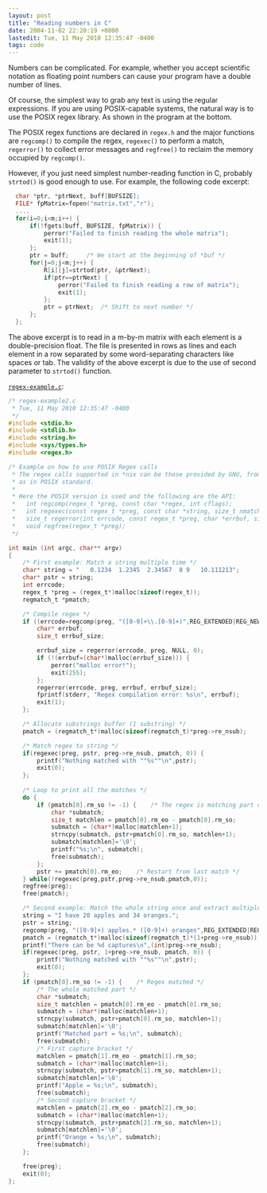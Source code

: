 ```yaml
---
layout: post
title: "Reading numbers in C"
date: 2004-11-02 22:20:19 +0800
lastedit: Tue, 11 May 2010 12:35:47 -0400
tags: code
---
```


Numbers can be complicated. For example, whether you accept scientific notation
as floating point numbers can cause your program have a double number of lines.

Of course, the simplest way to grab any text is using the regular expressions.
If you are using POSIX-capable systems, the natural way is to use the POSIX
regex library. As shown in the program at the bottom.

The POSIX regex functions are declared in `regex.h` and the major functions are
`regcomp()` to compile the regex, `regexec()` to perform a match, `regerror()`
to collect error messages and `regfree()` to reclaim the memory occupied by
`regcomp()`.

However, if you just need simplest number-reading function in C, probably
`strtod()` is good enough to use. For example, the following code excerpt:

```c
  char *ptr, *ptrNext, buff[BUFSIZE];
  FILE* fpMatrix=fopen("matrix.txt","r");
  ....
  for(i=0;i<m;i++) {
      if(!fgets(buff, BUFSIZE, fpMatrix)) {
          perror("Failed to finish reading the whole matrix");
          exit(1);
      };
      ptr = buff;     /* We start at the beginning of *buf */
      for(j=0;j<m;j++) {
          R[i][j]=strtod(ptr, &ptrNext);
          if(ptr==ptrNext) {
              perror("Failed to finish reading a row of matrix");
              exit(1);
          };
          ptr = ptrNext;  /* Shift to next number */
      };
  };
```

The above excerpt is to read in a m-by-m matrix with each element is a double-precision float. The file is presented in rows as lines and each element in a row separated by some word-separating characters like spaces or tab. The validity of the above excerpt is due to the use of second parameter to `strtod()` function.

[`regex-example.c`](/img/regex-example.c):

```c
/* regex-example2.c
 * Tue, 11 May 2010 12:35:47 -0400
 */
#include <stdio.h>
#include <stdlib.h>
#include <string.h>
#include <sys/types.h>
#include <regex.h>

/* Example on how to use POSIX Regex calls
 * The regex calls supported in *nix can be those provided by GNU, from BSD, or
 * as in POSIX standard.
 *
 * Here the POSIX version is used and the following are the API:
 *   int regcomp(regex_t *preg, const char *regex, int cflags);
 *   int regexec(const regex_t *preg, const char *string, size_t nmatch, regmatch_t pmatch[], int eflags);
 *   size_t regerror(int errcode, const regex_t *preg, char *errbuf, size_t errbuf_size);
 *   void regfree(regex_t *preg);
 */

int main (int argc, char** argv)
{
	/* First example: Match a string multiple time */
	char* string = "   0.1234  1.2345  2.34567 	8 9   10.111213";
	char* pstr = string;
	int errcode;
	regex_t *preg = (regex_t*)malloc(sizeof(regex_t));
	regmatch_t *pmatch;

	/* Compile regex */
	if ((errcode=regcomp(preg, "([0-9]+\\.[0-9]+)",REG_EXTENDED|REG_NEWLINE))) {
		char* errbuf;
		size_t errbuf_size;

		errbuf_size = regerror(errcode, preg, NULL, 0);
		if (!(errbuf=(char*)malloc(errbuf_size))) {
			perror("malloc error!");
			exit(255);
		};
		regerror(errcode, preg, errbuf, errbuf_size);
		fprintf(stderr, "Regex compilation error: %s\n", errbuf);
		exit(1);
	};

	/* Allocate substrings buffer (1 substring) */
	pmatch = (regmatch_t*)malloc(sizeof(regmatch_t)*preg->re_nsub);

	/* Match regex to string */
	if(regexec(preg, pstr, preg->re_nsub, pmatch, 0)) {
		printf("Nothing matched with ""%s""\n",pstr);
		exit(0);
	};
	
	/* Loop to print all the matches */
	do {
		if (pmatch[0].rm_so != -1) {	/* The regex is matching part of a string */
			char *submatch;
			size_t matchlen = pmatch[0].rm_eo - pmatch[0].rm_so;
			submatch = (char*)malloc(matchlen+1);
			strncpy(submatch, pstr+pmatch[0].rm_so, matchlen+1);
			submatch[matchlen]='\0';
			printf("%s;\n", submatch);
			free(submatch);
		};
		pstr += pmatch[0].rm_eo;	/* Restart from last match */
	} while(!regexec(preg,pstr,preg->re_nsub,pmatch,0));
	regfree(preg);
	free(pmatch);

	/* Second example: Match the whole string once and extract multiple captures */
	string = "I have 20 apples and 34 oranges.";
	pstr = string;
	regcomp(preg, "([0-9]+) apples.* ([0-9]+) oranges",REG_EXTENDED|REG_NEWLINE);
	pmatch = (regmatch_t*)malloc(sizeof(regmatch_t)*(1+preg->re_nsub));
	printf("There can be %d captures\n",(int)preg->re_nsub);
	if(regexec(preg, pstr, 1+preg->re_nsub, pmatch, 0)) {
		printf("Nothing matched with ""%s""\n",pstr);
		exit(0);
	};
	if (pmatch[0].rm_so != -1) {	/* Regex matched */
		/* The whole matched part */
		char *submatch;
		size_t matchlen = pmatch[0].rm_eo - pmatch[0].rm_so;
		submatch = (char*)malloc(matchlen+1);
		strncpy(submatch, pstr+pmatch[0].rm_so, matchlen+1);
		submatch[matchlen]='\0';
		printf("Matched part = %s;\n", submatch);
		free(submatch);
		/* First capture bracket */
		matchlen = pmatch[1].rm_eo - pmatch[1].rm_so;
		submatch = (char*)malloc(matchlen+1);
		strncpy(submatch, pstr+pmatch[1].rm_so, matchlen+1);
		submatch[matchlen]='\0';
		printf("Apple = %s;\n", submatch);
		free(submatch);
		/* Second capture bracket */
		matchlen = pmatch[2].rm_eo - pmatch[2].rm_so;
		submatch = (char*)malloc(matchlen+1);
		strncpy(submatch, pstr+pmatch[2].rm_so, matchlen+1);
		submatch[matchlen]='\0';
		printf("Orange = %s;\n", submatch);
		free(submatch);
	};

	free(preg);
	exit(0);
};
```
